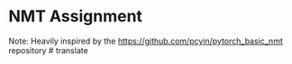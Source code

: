 # NMT Assignment
Note: Heavily inspired by the https://github.com/pcyin/pytorch_basic_nmt repository
#   t r a n s l a t e  
 